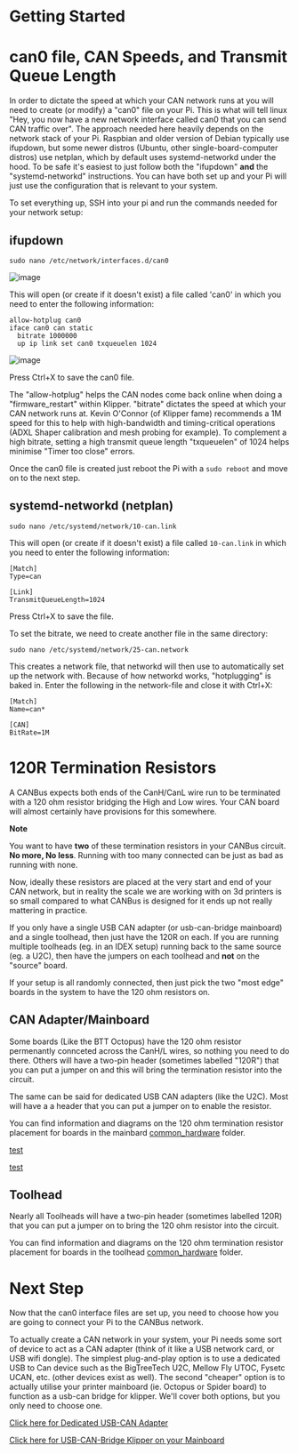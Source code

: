 # Getting Started

# can0 file, CAN Speeds, and Transmit Queue Length

In order to dictate the speed at which your CAN network runs at you will need to create (or modify) a "can0" file on your Pi. This is what will tell linux "Hey, you now have a new network interface called can0 that you can send CAN traffic over". The approach needed here heavily depends on the network stack of your Pi. Raspbian and older version of Debian typically use ifupdown, but some newer distros (Ubuntu, other single-board-computer distros) use netplan, which by default uses systemd-networkd under the hood. To be safe it's easiest to just follow both the "ifupdown" **and** the "systemd-networkd" instructions. You can have both set up and your Pi will just use the configuration that is relevant to your system.

To set everything up, SSH into your pi and run the commands needed for your network setup:

## ifupdown
  ```
  sudo nano /etc/network/interfaces.d/can0
  ```
  ![image](https://user-images.githubusercontent.com/124253477/221327674-fad20589-1a5b-4d68-b2d9-2596553f64ab.png)

This will open (or create if it doesn't exist) a file called 'can0' in which you need to enter the following information:
  ```
  allow-hotplug can0
  iface can0 can static
    bitrate 1000000
    up ip link set can0 txqueuelen 1024
  ```

![image](https://user-images.githubusercontent.com/124253477/221378593-9a0fcdb5-082c-454e-94bd-08a6dc449d34.png)

Press Ctrl+X to save the can0 file.

The "allow-hotplug" helps the CAN nodes come back online when doing a "firmware_restart" within Klipper.
"bitrate" dictates the speed at which your CAN network runs at. Kevin O'Connor (of Klipper fame) recommends a 1M speed for this to help with high-bandwidth and timing-critical operations (ADXL Shaper calibration and mesh probing for example).
To complement a high bitrate, setting a high transmit queue length "txqueuelen" of 1024 helps minimise "Timer too close" errors.

Once the can0 file is created just reboot the Pi with a `sudo reboot` and move on to the next step.

## systemd-networkd (netplan)
  ```
  sudo nano /etc/systemd/network/10-can.link
  ```
This will open (or create if it doesn't exist) a file called `10-can.link` in which you need to enter the following information:
  ```
  [Match]
  Type=can

  [Link]
  TransmitQueueLength=1024
  ```
Press Ctrl+X to save the file.

To set the bitrate, we need to create another file in the same directory:
  ```
  sudo nano /etc/systemd/network/25-can.network
  ```
This creates a network file, that networkd will then use to automatically set up the network with. Because of how networkd works, "hotplugging" is baked in.
Enter the following in the network-file and close it with Ctrl+X:
  ```
  [Match]
  Name=can*

  [CAN]
  BitRate=1M
  ```
  
# 120R Termination Resistors

A CANBus expects both ends of the CanH/CanL wire run to be terminated with a 120 ohm resistor bridging the High and Low wires. Your CAN board will almost certainly have provisions for this somewhere.

**Note**

You want to have **two** of these termination resistors in your CANBus circuit. **No more, No less**. Running with too many connected can be just as bad as running with none.

Now, ideally these resistors are placed at the very start and end of your CAN network, but in reality the scale we are working with on 3d printers is so small compared to what CANBus is designed for it ends up not really mattering in practice.

If you only have a single USB CAN adapter (or usb-can-bridge mainboard) and a single toolhead, then just have the 120R on each. If you are running multiple toolheads (eg. in an IDEX setup) running back to the same source (eg. a U2C), then have the jumpers on each toolhead and **not** on the "source" board.

If your setup is all randomly connected, then just pick the two "most edge" boards in the system to have the 120 ohm resistors on.

## CAN Adapter/Mainboard

Some boards (Like the BTT Octopus) have the 120 ohm resistor permenantly connceted across the CanH/L wires, so nothing you need to do there. Others will have a two-pin header (sometimes labelled "120R") that you can put a jumper on and this will bring the termination resistor into the circuit.

The same can be said for dedicated USB CAN adapters (like the U2C). Most will have a a header that you can put a jumper on to enable the resistor.

You can find information and diagrams on the 120 ohm termination resistor placement for boards in the mainbard [common_hardware](./mainboard_flashing/common_hardware) folder.

<a href="./mainboard_flashing/common_hardware" target="_blank">test</a> 

<a href="https://google.com" target="_blank">test</a>

## Toolhead

Nearly all Toolheads will have a two-pin header (sometimes labelled 120R) that you can put a jumper on to bring the 120 ohm resistor into the circuit.

You can find information and diagrams on the 120 ohm termination resistor placement for boards in the toolhead [common_hardware](./toolhead_flashing/common_hardware) folder.
  

# Next Step

Now that the can0 interface files are set up, you need to choose how you are going to connect your Pi to the CANBus network.

To actually create a CAN network in your system, your Pi needs some sort of device to act as a CAN adapter (think of it like a USB network card, or USB wifi dongle). The simplest plug-and-play option is to use a dedicated USB to Can device such as the BigTreeTech U2C, Mellow Fly UTOC, Fysetc UCAN, etc. (other devices exist as well). The second "cheaper" option is to actually utilise your printer mainboard (ie. Octopus or Spider board) to function as a usb-can bridge for klipper. We'll cover both options, but you only need to choose one.

[Click here for Dedicated USB-CAN Adapter](./Dedicated_USB_Can_Device.md)

[Click here for USB-CAN-Bridge Klipper on your Mainboard](./USB_CAN_Bridge_Mainboard.md)

